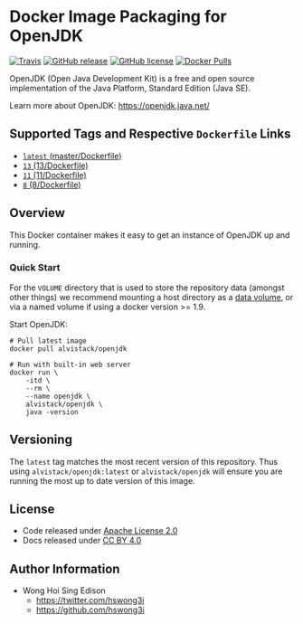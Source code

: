 # Docker Image Packaging for OpenJDK

[![Travis](https://img.shields.io/travis/alvistack/docker-openjdk.svg)](https://travis-ci.org/alvistack/docker-openjdk)
[![GitHub release](https://img.shields.io/github/release/alvistack/docker-openjdk.svg)](https://github.com/alvistack/docker-openjdk/releases)
[![GitHub license](https://img.shields.io/github/license/alvistack/docker-openjdk.svg)](https://github.com/alvistack/docker-openjdk/blob/master/LICENSE)
[![Docker Pulls](https://img.shields.io/docker/pulls/alvistack/openjdk.svg)](https://hub.docker.com/r/alvistack/openjdk/)

OpenJDK (Open Java Development Kit) is a free and open source implementation of the Java Platform, Standard Edition (Java SE).

Learn more about OpenJDK: <https://openjdk.java.net/>

## Supported Tags and Respective `Dockerfile` Links

  - [`latest` (master/Dockerfile)](https://github.com/alvistack/docker-openjdk/blob/master/Dockerfile)
  - [`13` (13/Dockerfile)](https://github.com/alvistack/docker-openjdk/blob/13/Dockerfile)
  - [`11` (11/Dockerfile)](https://github.com/alvistack/docker-openjdk/blob/11/Dockerfile)
  - [`8` (8/Dockerfile)](https://github.com/alvistack/docker-openjdk/blob/8/Dockerfile)

## Overview

This Docker container makes it easy to get an instance of OpenJDK up and running.

### Quick Start

For the `VOLUME` directory that is used to store the repository data (amongst other things) we recommend mounting a host directory as a [data volume](https://docs.docker.com/engine/tutorials/dockervolumes/#/data-volumes), or via a named volume if using a docker version \>= 1.9.

Start OpenJDK:

    # Pull latest image
    docker pull alvistack/openjdk
    
    # Run with built-in web server
    docker run \
        -itd \
        --rm \
        --name openjdk \
        alvistack/openjdk \
        java -version

## Versioning

The `latest` tag matches the most recent version of this repository. Thus using `alvistack/openjdk:latest` or `alvistack/openjdk` will ensure you are running the most up to date version of this image.

## License

  - Code released under [Apache License 2.0](LICENSE)
  - Docs released under [CC BY 4.0](http://creativecommons.org/licenses/by/4.0/)

## Author Information

  - Wong Hoi Sing Edison
      - <https://twitter.com/hswong3i>
      - <https://github.com/hswong3i>
